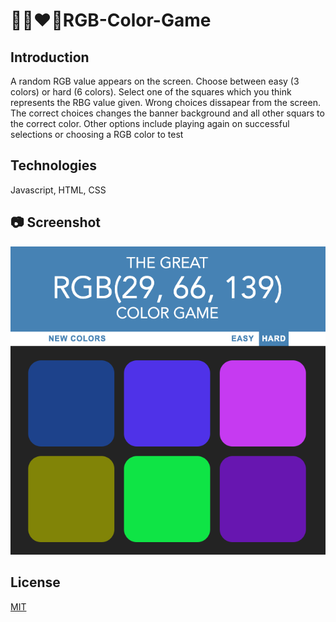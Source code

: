# :blue_heart::purple_heart::heart::green_heart:RGB-Color-Game

## Introduction
A random RGB value appears on the screen. Choose between easy (3 colors)
or hard (6 colors). Select one of the squares which you think represents
the RBG value given. Wrong choices dissapear from the screen. The correct
choices changes the banner background and all other squars to the correct
color. Other options include playing again on successful selections or
choosing a RGB color to test

## Technologies
Javascript, HTML, CSS

## :camera: Screenshot
![Alt text](/images/RGBColor.png?raw=true "RGB Colors")

## License
[MIT](https://choosealicense.com/licenses/mit/)
